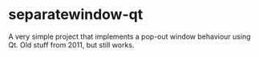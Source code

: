# separatewindow-qt
A very simple project that implements a pop-out window behaviour using Qt. Old stuff from 2011, but still works.
